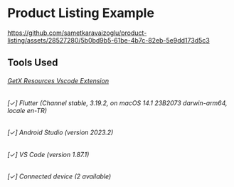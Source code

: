 # Product Listing Example


https://github.com/sametkaravaizoglu/product-listing/assets/28527280/5b0bd9b5-61be-4b7c-82eb-5e9dd173d5c3


## Tools Used
###### [GetX Resources Vscode Extension](https://marketplace.visualstudio.com/items?itemName=RaudinMoreno.getxresources)
###### [✓] Flutter (Channel stable, 3.19.2, on macOS 14.1 23B2073 darwin-arm64, locale en-TR)
###### [✓] Android Studio (version 2023.2)
###### [✓] VS Code (version 1.87.1)
###### [✓] Connected device (2 available)
